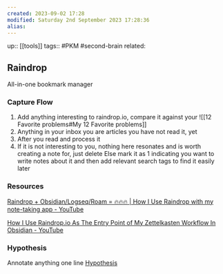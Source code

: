 ```yaml
---
created: 2023-09-02 17:28
modified: Saturday 2nd September 2023 17:28:36
alias:
---
```

up::  [[tools]]
tags:: #PKM #second-brain
related:

## Raindrop

All-in-one bookmark manager

### Capture Flow
1. Add anything interesting to raindrop.io, compare it against your
	![[12 Favorite problems#My 12 Favorite problems]]
2. Anything in your inbox you are articles you have not read it, yet
3. After you read and process it
4.  If it is not interesting to you, nothing here resonates and is worth creating a note for, just delete
	Else mark it as 1 indicating you want to write notes about it and then add relevant search tags to find it easily later

### Resources
[Raindrop + Obsidian/Logseq/Roam = 🔥🔥🔥 | How I Use Raindrop with my note-taking app - YouTube](https://www.youtube.com/watch?v=UkGbyS9vrFA)

[How I Use Raindrop.io As The Entry Point of My Zettelkasten Workflow In Obsidian - YouTube](https://www.youtube.com/watch?v=902nV-gGb9U)

### Hypothesis
Annotate anything one line
[Hypothesis](https://hypothes.is/users/vivianlin)
